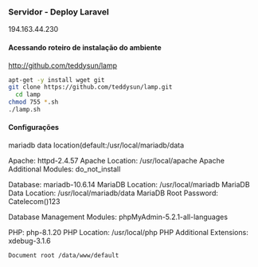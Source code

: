 ### Servidor - Deploy Laravel

194.163.44.230

#### Acessando roteiro de instalação do ambiente
http://github.com/teddysun/lamp

~~~bash 
apt-get -y install wget git
git clone https://github.com/teddysun/lamp.git
  cd lamp
chmod 755 *.sh
./lamp.sh
~~~
#### Configurações 

mariadb data location(default:/usr/local/mariadb/data

Apache: httpd-2.4.57
Apache Location: /usr/local/apache
Apache Additional Modules: do_not_install

Database: mariadb-10.6.14
MariaDB Location: /usr/local/mariadb
MariaDB Data Location: /usr/local/mariadb/data
MariaDB Root Password: Catelecom()123

Database Management Modules:
phpMyAdmin-5.2.1-all-languages

PHP: php-8.1.20
PHP Location: /usr/local/php
PHP Additional Extensions:
xdebug-3.1.6
~~~bash
Document root /data/www/default
~~~



